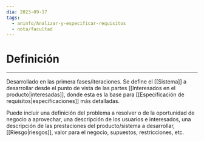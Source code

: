 ```yaml
---
dia: 2023-09-17
tags:
  - aninfo/Analizar-y-especificar-requisitos
  - nota/facultad
---
```

# Definición
---
Desarrollado en las primera fases/iteraciones. Se define el [[Sistema]] a desarrollar desde el punto de vista de las partes [[Interesados en el producto|interesadas]], donde esta es la base para [[Especificación de requisitos|especificaciones]] más detalladas.

Puede incluir una definición del problema a resolver o de la oportunidad de negocio a aprovechar, una descripción de los usuarios e interesados, una descripción de las prestaciones del producto/sistema a desarrollar, [[Riesgo|riesgos]], valor para el negocio, supuestos, restricciones, etc.